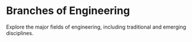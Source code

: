 # Branches of Engineering

Explore the major fields of engineering, including traditional and emerging disciplines.